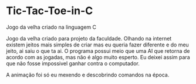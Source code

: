 # Tic-Tac-Toe-in-C
Jogo da velha criado na linguagem C

Jogo da velha criado para projeto da faculdade. Olhando na internet existem jeitos mais simples de criar mas eu queria fazer diferente e do meu jeito, ai saiu o que ta ai. O programa possui meio que uma AI que retorna de acordo com as jogadas, mas não é algo muito esperto. Eu deixei assim para que não fosse impossivel ganhar contra o computador.

A animação foi só eu mexendo e descobrindo comandos na época.

